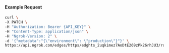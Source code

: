 <!-- Code generated for API Clients. DO NOT EDIT. -->

#### Example Request

```bash
curl \
-X PATCH \
-H "Authorization: Bearer {API_KEY}" \
-H "Content-Type: application/json" \
-H "Ngrok-Version: 2" \
-d '{"metadata":"{\"environment\": \"production\"}"}' \
https://api.ngrok.com/edges/https/edghts_2uqkimez7AoDtE269zPk26rhJU3/routes/edghtsrt_2uqkisMbyJ0KIpIw7RAejuUAWcW
```
